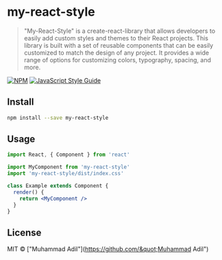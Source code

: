 # my-react-style

> &quot;My-React-Style&quot; is a create-react-library that allows developers to easily add custom styles and themes to their React projects. This library is built with a set of reusable components that can be easily customized to match the design of any project. It provides a wide range of options for customizing colors, typography, spacing, and more.

[![NPM](https://img.shields.io/npm/v/my-react-style.svg)](https://www.npmjs.com/package/my-react-style) [![JavaScript Style Guide](https://img.shields.io/badge/code_style-standard-brightgreen.svg)](https://standardjs.com)

## Install

```bash
npm install --save my-react-style
```

## Usage

```jsx
import React, { Component } from 'react'

import MyComponent from 'my-react-style'
import 'my-react-style/dist/index.css'

class Example extends Component {
  render() {
    return <MyComponent />
  }
}
```

## License

MIT © [&quot;Muhammad Adil&quot;](https://github.com/&quot;Muhammad Adil&quot;)
